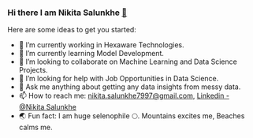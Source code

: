 ### Hi there I am Nikita Salunkhe [👋]([url](https://raw.githubusercontent.com/Rashmi1404/RASHMI1404/main/wave.gif))


Here are some ideas to get you started:

- 🔭 I’m currently working in Hexaware Technologies.
- 🌱 I’m currently learning Model Development.
- 👯 I’m looking to collaborate on Machine Learning and Data Science Projects.
- 🤔 I’m looking for help with Job Opportunities in Data Science.
- 💬 Ask me anything about getting any data insights from messy data.
- 📫 How to reach me: nikita.salunkhe7997@gmail.com, [Linkedin - @Nikita Salunkhe](https://www.linkedin.com/in/nikita-salunkhe-sa/)
- 🌏 Fun fact: I am huge selenophile 🌕. Mountains excites me, Beaches calms me.
  
